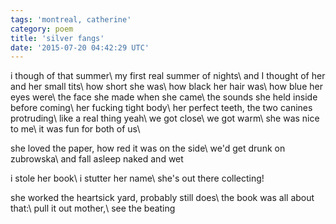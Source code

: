 ```yaml
---
tags: 'montreal, catherine'
category: poem
title: 'silver fangs'
date: '2015-07-20 04:42:29 UTC'
---
```


i though of that summer\\
my first real summer of nights\\
and I thought of her and her small tits\\
how short she was\\
how black her hair was\\
how blue her eyes were\\
the face she made when she came\\
the sounds she held inside before coming\\
her fucking tight body\\
her perfect teeth, the two canines protruding\\
like a real thing yeah\\
we got close\\
we got warm\\
she was nice to me\\
it was fun for both of us\\

she loved the paper, how red it was on the side\\
we'd get drunk on zubrowska\\
and fall asleep naked and wet

i stole her book\\
i stutter her name\\
she's out there collecting!

she worked the heartsick yard, probably still does\\
the book was all about that:\\
pull it out mother,\\
see the beating
